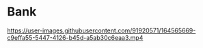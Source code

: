 # Bank




https://user-images.githubusercontent.com/91920571/164565669-c9effa55-5447-4126-b45d-a5ab30c6eaa3.mp4

